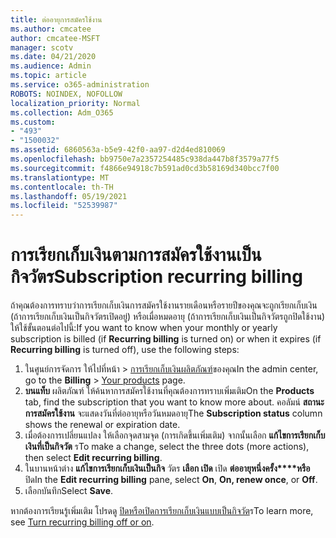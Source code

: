 ```yaml
---
title: ต่ออายุการสมัครใช้งาน
ms.author: cmcatee
author: cmcatee-MSFT
manager: scotv
ms.date: 04/21/2020
ms.audience: Admin
ms.topic: article
ms.service: o365-administration
ROBOTS: NOINDEX, NOFOLLOW
localization_priority: Normal
ms.collection: Adm_O365
ms.custom:
- "493"
- "1500032"
ms.assetid: 6860563a-b5e9-42f0-aa97-d2d4ed810069
ms.openlocfilehash: bb9750e7a2357254485c938da447b8f3579a77f5
ms.sourcegitcommit: f4866e94918c7b591ad0cd3b58169d340bcc7f00
ms.translationtype: MT
ms.contentlocale: th-TH
ms.lasthandoff: 05/19/2021
ms.locfileid: "52539987"
---
```

# <a name="subscription-recurring-billing"></a><span data-ttu-id="f2a8a-102">การเรียกเก็บเงินตามการสมัครใช้งานเป็นกิจวัตร</span><span class="sxs-lookup"><span data-stu-id="f2a8a-102">Subscription recurring billing</span></span>

<span data-ttu-id="f2a8a-103">ถ้าคุณต้องการทราบว่าการเรียกเก็บเงินการสมัครใช้งานรายเดือนหรือรายปีของคุณจะถูกเรียกเก็บเงิน (ถ้าการเรียกเก็บเงินเป็นกิจวัตรเปิดอยู่) หรือเมื่อหมดอายุ (ถ้าการเรียกเก็บเงินเป็นกิจวัตรถูกปิดใช้งาน) ให้ใช้ขั้นตอนต่อไปนี้:</span><span class="sxs-lookup"><span data-stu-id="f2a8a-103">If you want to know when your monthly or yearly subscription is billed (if **Recurring billing** is turned on) or when it expires (if **Recurring billing** is turned off), use the following steps:</span></span>
  
1. <span data-ttu-id="f2a8a-104">ในศูนย์การจัดการ ให้ไปที่หน้า \> [การเรียกเก็บเงินผลิตภัณฑ์](https://go.microsoft.com/fwlink/p/?linkid=842054)ของคุณ</span><span class="sxs-lookup"><span data-stu-id="f2a8a-104">In the admin center, go to the **Billing** \> [Your products](https://go.microsoft.com/fwlink/p/?linkid=842054) page.</span></span>
2. <span data-ttu-id="f2a8a-105">**บนแท็บ** ผลิตภัณฑ์ ให้ค้นหาการสมัครใช้งานที่คุณต้องการทราบเพิ่มเติม</span><span class="sxs-lookup"><span data-stu-id="f2a8a-105">On the **Products** tab, find the subscription that you want to know more about.</span></span> <span data-ttu-id="f2a8a-106">คอลัมน์ **สถานะการสมัครใช้งาน** จะแสดงวันที่ต่ออายุหรือวันหมดอายุ</span><span class="sxs-lookup"><span data-stu-id="f2a8a-106">The **Subscription status** column shows the renewal or expiration date.</span></span>
3. <span data-ttu-id="f2a8a-107">เมื่อต้องการเปลี่ยนแปลง ให้เลือกจุดสามจุด (การเกิดขึ้นเพิ่มเติม) จากนั้นเลือก **แก้ไขการเรียกเก็บเงินที่เป็นกิจวัต** ร</span><span class="sxs-lookup"><span data-stu-id="f2a8a-107">To make a change, select the three dots (more actions), then select **Edit recurring billing**.</span></span>
4. <span data-ttu-id="f2a8a-108">ในบานหน้าต่าง **แก้ไขการเรียกเก็บเงินเป็นกิจ** วัตร **เลือก เปิด** เปิด **ต่ออายุหนึ่งครั้ง\*\*\*\*หรือ** ปิด</span><span class="sxs-lookup"><span data-stu-id="f2a8a-108">In the **Edit recurring billing** pane, select **On**, **On, renew once**, or **Off**.</span></span>
5. <span data-ttu-id="f2a8a-109">เลือกบันทึก</span><span class="sxs-lookup"><span data-stu-id="f2a8a-109">Select **Save**.</span></span>

<span data-ttu-id="f2a8a-110">หากต้องการเรียนรู้เพิ่มเติม โปรดดู [ปิดหรือเปิดการเรียกเก็บเงินแบบเป็นกิจวัต](/microsoft-365/commerce/subscriptions/renew-your-subscription)ร</span><span class="sxs-lookup"><span data-stu-id="f2a8a-110">To learn more, see [Turn recurring billing off or on](/microsoft-365/commerce/subscriptions/renew-your-subscription).</span></span>